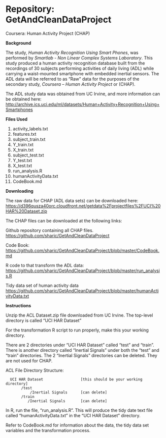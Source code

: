 Repository:   GetAndCleanDataProject
=============================

Coursera: Human Activity Project (CHAP)


**Background**

The study, *Human Activity Recognition Using Smart Phones*, was performed by *Smartlab - Non Linear Complex Systems Laboratory*. This study produced a human activity recognition database built from the recordings of 30 subjects performing activities of daily living (ADL) while carrying a waist-mounted smartphone with embedded inertial sensors. The ADL data will be referred to as “Raw" data for the purposes of the secondary study, *Coursera – Human Activity Project* or (CHAP).

The ADL study data was obtained from UC Irvine, and more information can be obtained here: 
 <http://archive.ics.uci.edu/ml/datasets/Human+Activity+Recognition+Using+Smartphones>
 

**Files Used**

1. activity_labels.txt
2. features.txt 
3. subject_train.txt 
4. Y_train.txt 
5. X_train.txt 
6. subject_test.txt 
7. Y_test.txt 
8. X_test.txt 
9. run_analysis.R
10. humanActivityData.txt
11. CodeBook.md
 
**Downloading**

The raw data for CHAP (ADL data sets) can be downloaded here:
<https://d396qusza40orc.cloudfront.net/getdata%2Fprojectfiles%2FUCI%20HAR%20Dataset.zip>




The CHAP files can be downloaded at the following links:

Github repository containing all CHAP files.
<https://github.com/sharic/GetAndCleanDataProject>

Code Book:
<https://github.com/sharic/GetAndCleanDataProject/blob/master/CodeBook.md>

R code to that transform the ADL data:
<https://github.com/sharic/GetAndCleanDataProject/blob/master/run_analysis.R>

Tidy data set of human activity data
<https://github.com/sharic/GetAndCleanDataProject/blob/master/humanActivityData.txt>

**Instructions**


Unzip the ACL Dataset.zip file downloaded from UC Irvine.
The top-level directory is called “UCI HAR Dataset”

For the transformation R script to run properly, make this your working directory.

There are 2 directories under “UCI HAR Dataset” called “test” and “train”.  
There is another directory called “Inertial Signals” under both the “test” and “train” directories. 
The 2 “Inertial Signals” directories can be deleted. They are not used for CHAP.

ACL File Directory Structure:

      UCI HAR Dataset                 [this should be your working directory]
           /test  
               /Inertial Signals      [can delete]
           /train
              /Inertial Signals       [can delete]
    

In R, run the file, “run_analysis.R”.
This will produce the tidy date text file called “humanActivityData.txt” in the “UCI HAR Dataset” directory.

Refer to CodeBook.md for information about the data, the tidy data set variables and the transformation process.


